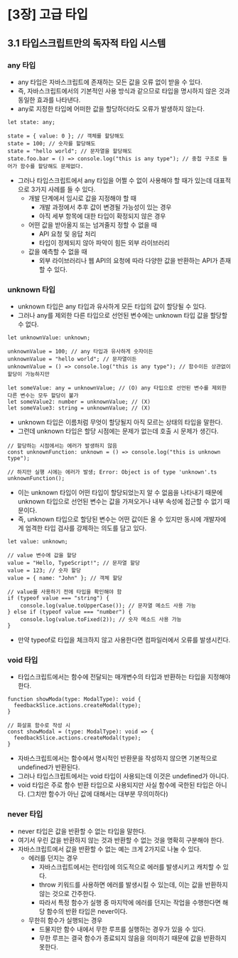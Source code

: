 # [3장] 고급 타입
## 3.1 타입스크립트만의 독자적 타입 시스템
### any 타입
- any 타입은 자바스크립트에 존재하는 모든 값을 오류 없이 받을 수 있다.
- 즉, 자바스크립트에서의 기본적인 사용 방식과 같으므로 타입을 명시하지 않은 것과 동일한 효과를 나타낸다.
- any로 지정한 타입에 어떠한 값을 할당하더라도 오류가 발생하지 않는다.
```tsx
let state: any;

state = { value: 0 }; // 객체를 할당해도
state = 100; // 숫자를 할당해도
state = "hello world"; // 문자열을 할당해도
state.foo.bar = () => console.log("this is any type"); // 중첩 구조로 들어가 함수를 할당해도 문제없다.
```
- 그러나 타입스크립트에서 any 타입을 어쩔 수 없이 사용해야 할 때가 있는데 대표적으로 3가지 사례를 들 수 있다.
  - 개발 단계에서 임시로 값을 지정해야 할 때
    - 개발 과정에서 추후 값이 변경될 가능성이 있는 경우
    - 아직 세부 항목에 대한 타입이 확정되지 않은 경우
  - 어떤 값을 받아올지 또는 넘겨줄지 정할 수 없을 때
    - API 요청 및 응답 처리
    - 타입이 정제되지 않아 파악이 힘든 외부 라이브러리
  - 값을 예측할 수 없을 때
    - 외부 라이브러리나 웹 API의 요청에 따라 다양한 값을 반환하는 API가 존재할 수 있다.
   
### unknown 타입
- unknown 타입은 any 타입과 유사하게 모든 타입의 값이 할당될 수 있다.
- 그러나 any를 제외한 다른 타입으로 선언된 변수에는 unknown 타입 값을 할당할 수 없다.
```tsx
let unknownValue: unknown;

unknownValue = 100; // any 타입과 유사하게 숫자이든
unknownValue = "hello world"; // 문자열이든
unknownValue = () => console.log("this is any type"); // 함수이든 상관없이 할당이 가능하지만

let someValue: any = unknownValue; // (O) any 타입으로 선언된 변수를 제외한 다른 변수는 모두 할당이 불가
let someValue2: number = unknownValue; // (X)
let someValue3: string = unknownValue; // (X)
```
- unknown 타입은 이름처럼 무엇이 할당될지 아직 모르는 상태의 타입을 말한다.
- 그런데 unknown 타입은 할당 시점에는 문제가 없는데 호출 시 문제가 생긴다.
```tsx
// 할당하는 시점에서는 에러가 발생하지 않음
const unknownFunction: unknown = () => console.log("this is unknown type");

// 하지만 실행 시에는 에러가 발생; Error: Object is of type 'unknown'.ts
unknownFunction();
```
- 이는 unknown 타입이 어떤 타입이 할당되었는지 알 수 없음을 나타내기 때문에 unknown 타입으로 선언된 변수는 값을 가져오거나 내부 속성에 접근할 수 없기 때문이다.
- 즉, unknown 타입으로 할당된 변수는 어떤 값이든 올 수 있지만 동시에 개발자에게 엄격한 타입 검사를 강제하는 의도를 담고 있다.
```tsx
let value: unknown;

// value 변수에 값을 할당
value = "Hello, TypeScript!"; // 문자열 할당
value = 123; // 숫자 할당
value = { name: "John" }; // 객체 할당

// value를 사용하기 전에 타입을 확인해야 함
if (typeof value === "string") {
    console.log(value.toUpperCase()); // 문자열 메소드 사용 가능
} else if (typeof value === "number") {
    console.log(value.toFixed(2)); // 숫자 메소드 사용 가능
}
```
- 만약 typeof로 타입을 체크하지 않고 사용한다면 컴파일러에서 오류를 발생시킨다.

### void 타입
- 타입스크립트에서는 함수에 전달되는 매개변수의 타입과 반환하는 타입을 지정해야 한다.
```tsx
function showModa(type: ModalType): void {
  feedbackSlice.actions.createModal(type);
}

// 화살표 함수로 작성 시
const showModal = (type: ModalType): void => {
  feedbackSlice.actions.createModal(type);
}
```
- 자바스크립트에서는 함수에서 명시적인 반환문을 작성하지 않으면 기본적으로 undefined가 반환된다.
- 그러나 타입스크립트에서는 void 타입이 사용되는데 이것은 undefined가 아니다.
- void 타입은 주로 함수 반환 타입으로 사용되지만 사실 함수에 국한된 타입은 아니다. (그치만 함수가 아닌 값에 대해서는 대부분 무의미하다)

### never 타입
- never 타입은 값을 반환할 수 없는 타입을 말한다.
- 여기서 우린 값을 반환하지 않는 것과 반환할 수 없는 것을 명확히 구분해야 한다.
- 자바스크립트에서 값을 반환할 수 없는 예는 크게 2가지로 나눌 수 있다.
  - 에러를 던지는 경우
    - 자바스크립트에서는 런타임에 의도적으로 에러를 발생시키고 캐치할 수 있다.
    - throw 키워드를 사용하면 에러를 발생시킬 수 있는데, 이는 값을 반환하지 않는 것으로 간주한다.
    - 따라서 특정 함수가 실행 중 마지막에 에러를 던지는 작업을 수행한다면 해당 함수의 반환 타입은 never이다.
  - 무한히 함수가 실행되는 경우
    - 드물지만 함수 내에서 무한 루프를 실행하는 경우가 있을 수 있다.
    - 무한 루프는 결국 함수가 종료되지 않음을 의미하기 때문에 값을 반환하지 못한다.
       
